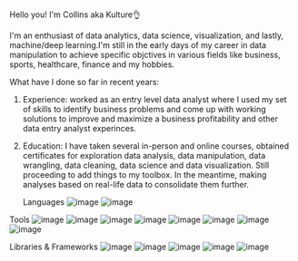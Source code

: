 
Hello you! I'm Collins aka Kulture👌

I'm an enthusiast of data analytics, data science, visualization, and lastly, machine/deep learning.I'm still in the early days of my career in data manipulation to achieve specific objctives in various fields like business, sports, healthcare, finance and my hobbies.

What have I done so far in recent years:
1) Experience: worked as an entry level data analyst where I used my set of skills to identify business problems and come up with  working solutions to improve and maximize a business profitability and  other data entry analyst experinces.
   
2) Education: I have taken several in-person and online courses, obtained certificates for exploration data analysis, data manipulation, data wrangling, data cleaning, data science and  data visualization. Still proceeding to add things to my toolbox. In the meantime, making analyses based on real-life data to consolidate them further.

   Languages
![image](https://github.com/user-attachments/assets/32125315-1681-4125-9570-55043714fa6e)
![image](https://github.com/user-attachments/assets/bdd1e1e7-56f0-43eb-bbca-85db8e7554bb)

Tools
![image](https://github.com/user-attachments/assets/a7337c4e-458d-47c2-81f6-5f0c0a5bb5a0)
![image](https://github.com/user-attachments/assets/61a658da-0755-4c12-b5dc-896e94776d96)
![image](https://github.com/user-attachments/assets/c023e1f4-88af-4816-84e0-6215ae1efb8e)
![image](https://github.com/user-attachments/assets/3a50469d-e2de-457e-ab53-c51a3490cb5b)
![image](https://github.com/user-attachments/assets/1e5cba44-c9f1-4040-8de2-58368155f364)
![image](https://github.com/user-attachments/assets/2b07cd19-2e0f-4c8f-910e-17b4ef203607)
![image](https://github.com/user-attachments/assets/9a15ec36-3a63-4a4c-bda0-04c351424cf6)
![image](https://github.com/user-attachments/assets/3085afab-0b39-4d49-852c-1054b4d1a791)

Libraries & Frameworks
![image](https://github.com/user-attachments/assets/c2e9605c-8cb1-4dcb-a252-737a4ba88f24)
![image](https://github.com/user-attachments/assets/9b486941-dcb6-4f9c-8693-19e07a17cac2)
![image](https://github.com/user-attachments/assets/fedf256c-9590-454c-a3ad-105e8b836279)
![image](https://github.com/user-attachments/assets/2e1cba64-9aa3-41e5-9a17-705bee92217e)
![image](https://github.com/user-attachments/assets/1cf0a0ad-47c7-4bff-a699-9601ef712c4b)















